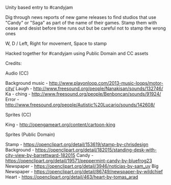 Unity based entry to #candyjam

Dig through news reports of new game releases to find studios that use "Candy" or "Saga" as part of the name of their games. Stamp them with cease and desist before time runs out but be careful not to stamp the wrong ones

W, D / Left, Right for movement, Space to stamp

Hacked together for #candyjam using Public Domain and CC assets

Credits:

Audio (CC)

Background music - http://www.playonloop.com/2013-music-loops/motor-city/ 
Laugh - http://www.freesound.org/people/Nanakisan/sounds/132746/ 
Ka - ching - http://www.freesound.org/people/Benboncan/sounds/91924/ 
Error - http://www.freesound.org/people/Autistic%20Lucario/sounds/142608/

Sprites (CC)

King - http://opengameart.org/content/cartoon-king

Sprites (Public Domain)

Stamp - https://openclipart.org/detail/153619/stamp-by-chrisdesign 
Background - https://openclipart.org/detail/182015/standing-desk-with-city-view-by-barrettward-182015 
Candy - https://openclipart.org/detail/19571/peppermint-candy-by-bluefrog23 
Newspaper - https://openclipart.org/detail/3946/noticias-by-sam_uy 
Big Newspaper - https://openclipart.org/detail/86749/newspaper-by-wildchief 
Heart - https://openclipart.org/detail/463/heart-by-tomas_arad
